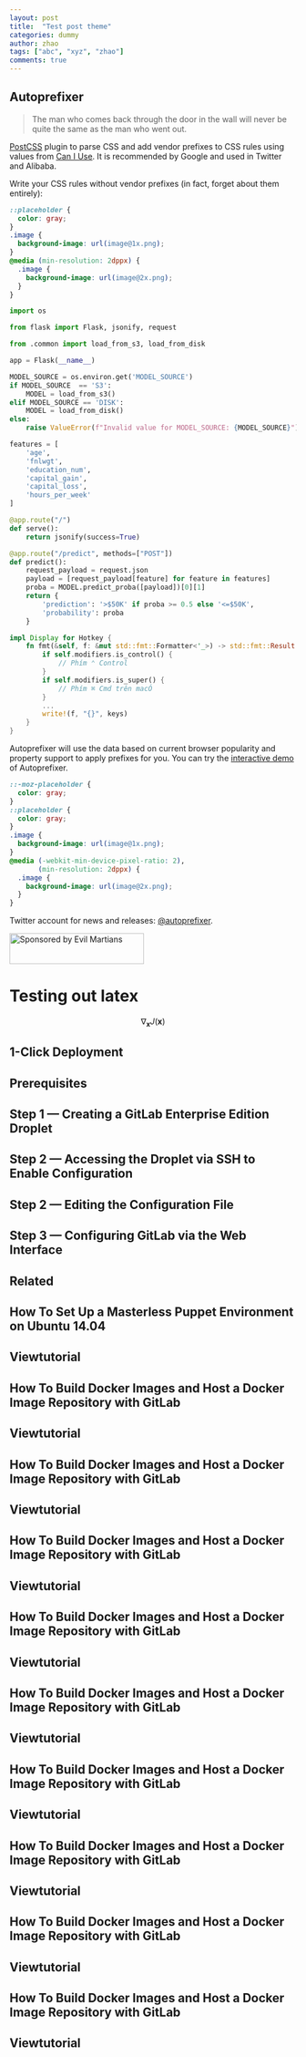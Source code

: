 ```yaml
---
layout: post
title:  "Test post theme"
categories: dummy
author: zhao
tags: ["abc", "xyz", "zhao"]
comments: true
---
```


## Autoprefixer
 
> The man who comes back through the door in the wall will never be quite the same as the man who went out.

[PostCSS] plugin to parse CSS and add vendor prefixes to CSS rules using values
from [Can I Use]. It is recommended by Google and used in Twitter and Alibaba.

Write your CSS rules without vendor prefixes (in fact, forget about them
entirely):

```css
::placeholder {
  color: gray;
}
.image {
  background-image: url(image@1x.png);
}
@media (min-resolution: 2dppx) {
  .image {
    background-image: url(image@2x.png);
  }
}
```

```python
import os

from flask import Flask, jsonify, request

from .common import load_from_s3, load_from_disk

app = Flask(__name__)

MODEL_SOURCE = os.environ.get('MODEL_SOURCE')
if MODEL_SOURCE  == 'S3':
    MODEL = load_from_s3()
elif MODEL_SOURCE == 'DISK':
    MODEL = load_from_disk()
else:
    raise ValueError(f"Invalid value for MODEL_SOURCE: {MODEL_SOURCE}")

features = [
    'age', 
    'fnlwgt', 
    'education_num', 
    'capital_gain', 
    'capital_loss', 
    'hours_per_week'
]

@app.route("/")
def serve():
    return jsonify(success=True)

@app.route("/predict", methods=["POST"])
def predict():
    request_payload = request.json
    payload = [request_payload[feature] for feature in features]
    proba = MODEL.predict_proba([payload])[0][1] 
    return {
        'prediction': '>$50K' if proba >= 0.5 else '<=$50K',
        'probability': proba
    }

```

```rust
impl Display for Hotkey {
    fn fmt(&self, f: &mut std::fmt::Formatter<'_>) -> std::fmt::Result {
        if self.modifiers.is_control() {
            // Phím ⌃ Control
        }
        if self.modifiers.is_super() {
            // Phím ⌘ Cmd trên macÓ
        }
        ...
        write!(f, "{}", keys)
    }
}
```

Autoprefixer will use the data based on current browser popularity and property
support to apply prefixes for you. You can try the [interactive demo]
of Autoprefixer.

```css
::-moz-placeholder {
  color: gray;
}
::placeholder {
  color: gray;
}
.image {
  background-image: url(image@1x.png);
}
@media (-webkit-min-device-pixel-ratio: 2),
       (min-resolution: 2dppx) {
  .image {
    background-image: url(image@2x.png);
  }
}
```

Twitter account for news and releases: [@autoprefixer].

<a href="https://evilmartians.com/?utm_source=autoprefixer">
<img src="https://evilmartians.com/badges/sponsored-by-evil-martians.svg" alt="Sponsored by Evil Martians" width="236" height="54">
</a>

# Testing out latex

$$ \nabla_\boldsymbol{x} J(\boldsymbol{x}) $$

[interactive demo]: https://autoprefixer.github.io/
[@autoprefixer]:    https://twitter.com/autoprefixer
[Can I Use]:        https://caniuse.com/
[cult-img]:         http://cultofmartians.com/assets/badges/badge.svg
[PostCSS]:          https://github.com/postcss/postcss
[cult]:             http://cultofmartians.com/tasks/autoprefixer-grid.html

## 1-Click Deployment
## Prerequisites
## Step 1 — Creating a GitLab Enterprise Edition Droplet
## Step 2 — Accessing the Droplet via SSH to Enable Configuration
## Step 2 — Editing the Configuration File
## Step 3 — Configuring GitLab via the Web Interface

## Related
## How To Set Up a Masterless Puppet Environment on Ubuntu 14.04
## Viewtutorial
## How To Build Docker Images and Host a Docker Image Repository with GitLab
## Viewtutorial

## How To Build Docker Images and Host a Docker Image Repository with GitLab
## Viewtutorial

## How To Build Docker Images and Host a Docker Image Repository with GitLab
## Viewtutorial

## How To Build Docker Images and Host a Docker Image Repository with GitLab
## Viewtutorial


## How To Build Docker Images and Host a Docker Image Repository with GitLab
## Viewtutorial


## How To Build Docker Images and Host a Docker Image Repository with GitLab
## Viewtutorial
## How To Build Docker Images and Host a Docker Image Repository with GitLab
## Viewtutorial
## How To Build Docker Images and Host a Docker Image Repository with GitLab
## Viewtutorial

## How To Build Docker Images and Host a Docker Image Repository with GitLab
## Viewtutorial